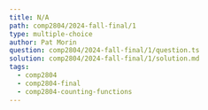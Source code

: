 ```yaml
---
title: N/A
path: comp2804/2024-fall-final/1
type: multiple-choice
author: Pat Morin
question: comp2804/2024-fall-final/1/question.ts
solution: comp2804/2024-fall-final/1/solution.md
tags:
  - comp2804
  - comp2804-final
  - comp2804-counting-functions
---
```

